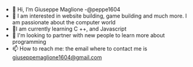 - 👋 Hi, I’m Giuseppe Maglione -@peppe1604
- 👀 I am interested in website building, game building and much more. I am passionate about the computer world
- 🌱I am currently learning C ++, and Javascript
- 💞️ I'm looking to partner with new people to learn more about programming
- 📫 How to reach me: the email where to contact me is giuseppemaglione1604@gmail.com

<!---
Peppe1604/Peppe1604 is a ✨ special ✨ repository because its `README.md` (this file) appears on your GitHub profile.
You can click the Preview link to take a look at your changes.
--->
